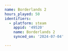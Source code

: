 ```yaml
---
name: Borderlands 2
hours_played: 50
identifiers:
  - platform: steam
    appid: '49520'
    name: Borderlands 2
    synced_on: '2024-07-04'

---
```

